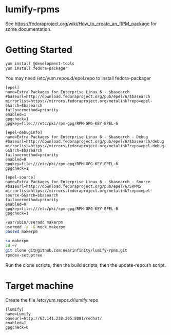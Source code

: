 lumify-rpms
===========

See https://fedoraproject.org/wiki/How_to_create_an_RPM_package for some documentation.

# Getting Started

```bash
yum install @development-tools
yum install fedora-packager
```

You may need /etc/yum.repos.d/epel.repo to install fedora-packager

```
[epel]
name=Extra Packages for Enterprise Linux 6 - $basearch
#baseurl=http://download.fedoraproject.org/pub/epel/6/$basearch
mirrorlist=https://mirrors.fedoraproject.org/metalink?repo=epel-6&arch=$basearch
failovermethod=priority
enabled=1
gpgcheck=1
gpgkey=file:///etc/pki/rpm-gpg/RPM-GPG-KEY-EPEL-6

[epel-debuginfo]
name=Extra Packages for Enterprise Linux 6 - $basearch - Debug
#baseurl=http://download.fedoraproject.org/pub/epel/6/$basearch/debug
mirrorlist=https://mirrors.fedoraproject.org/metalink?repo=epel-debug-6&arch=$basearch
failovermethod=priority
enabled=0
gpgkey=file:///etc/pki/rpm-gpg/RPM-GPG-KEY-EPEL-6
gpgcheck=1

[epel-source]
name=Extra Packages for Enterprise Linux 6 - $basearch - Source
#baseurl=http://download.fedoraproject.org/pub/epel/6/SRPMS
mirrorlist=https://mirrors.fedoraproject.org/metalink?repo=epel-source-6&arch=$basearch
failovermethod=priority
enabled=0
gpgkey=file:///etc/pki/rpm-gpg/RPM-GPG-KEY-EPEL-6
gpgcheck=1
```

```bash
/usr/sbin/useradd makerpm
usermod -a -G mock makerpm
passwd makerpm
```

```bash
su makerpm
cd ~/
git clone git@github.com:nearinfinity/lumify-rpms.git
rpmdev-setuptree
```

Run the clone scripts, then the build scripts, then the update-repo.sh script.

# Target machine

Create the file /etc/yum.repos.d/lumify.repo

```
[lumify]
name=Lumify
baseurl=http://63.141.238.205:8081/redhat/
enabled=1
gpgcheck=0
```
